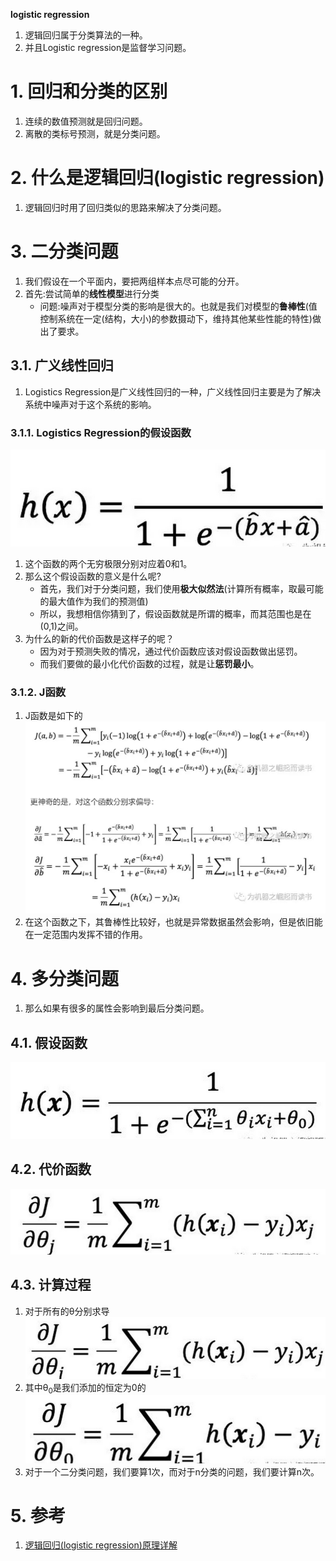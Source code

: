 **logistic regression**
1. 逻辑回归属于分类算法的一种。
2. 并且Logistic regression是监督学习问题。

# 1. 回归和分类的区别
1. 连续的数值预测就是回归问题。
2. 离散的类标号预测，就是分类问题。

# 2. 什么是逻辑回归(logistic regression)
1. 逻辑回归时用了回归类似的思路来解决了分类问题。

# 3. 二分类问题
1. 我们假设在一个平面内，要把两组样本点尽可能的分开。
2. 首先:尝试简单的**线性模型**进行分类
    + 问题:噪声对于模型分类的影响是很大的。也就是我们对模型的**鲁棒性**(值控制系统在一定(结构，大小)的参数摄动下，维持其他某些性能的特性)做出了要求。

## 3.1. 广义线性回归
1. Logistics Regression是广义线性回归的一种，广义线性回归主要是为了解决系统中噪声对于这个系统的影响。

### 3.1.1. Logistics Regression的假设函数
![](img\LR\1.png)
1. 这个函数的两个无穷极限分别对应着0和1。
2. 那么这个假设函数的意义是什么呢?
    + 首先，我们对于分类问题，我们使用**极大似然法**(计算所有概率，取最可能的最大值作为我们的预测值)
    + 所以，我想相信你猜到了，假设函数就是所谓的概率，而其范围也是在(0,1)之间。
3. 为什么的新的代价函数是这样子的呢？
    + 因为对于预测失败的情况，通过代价函数应该对假设函数做出惩罚。
    + 而我们要做的最小化代价函数的过程，就是让**惩罚最小**。

### 3.1.2. J函数
1. J函数是如下的
![](img\LR\2.png)
2. 在这个函数之下，其鲁棒性比较好，也就是异常数据虽然会影响，但是依旧能在一定范围内发挥不错的作用。

# 4. 多分类问题
1. 那么如果有很多的属性会影响到最后分类问题。

## 4.1. 假设函数
![](img\LR\3.png)

## 4.2. 代价函数
![](img\LR\4.png)

## 4.3. 计算过程
1. 对于所有的θ分别求导
![](img\LR\5.png)
2. 其中θ<sub>0</sub>是我们添加的恒定为0的
![](img\LR\6.png)
3. 对于一个二分类问题，我们要算1次，而对于n分类的问题，我们要计算n次。

# 5. 参考
1. <a href = "https://blog.csdn.net/guoziqing506/article/details/81328402">逻辑回归(logistic regression)原理详解</a>